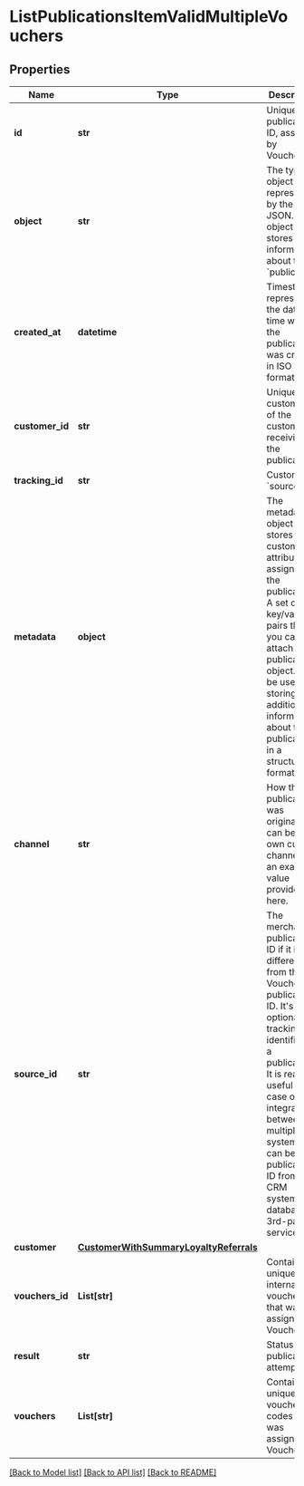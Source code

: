 # ListPublicationsItemValidMultipleVouchers


## Properties
Name | Type | Description | Notes
------------ | ------------- | ------------- | -------------
**id** | **str** | Unique publication ID, assigned by Voucherify. | 
**object** | **str** | The type of object represented by the JSON. This object stores information about the &#x60;publication&#x60;. | [default to 'publication']
**created_at** | **datetime** | Timestamp representing the date and time when the publication was created in ISO 8601 format. | 
**customer_id** | **str** | Unique customer ID of the customer receiving the publication. | 
**tracking_id** | **str** | Customer&#39;s &#x60;source_id&#x60;. | [optional] 
**metadata** | **object** | The metadata object stores all custom attributes assigned to the publication. A set of key/value pairs that you can attach to a publication object. It can be useful for storing additional information about the publication in a structured format. | 
**channel** | **str** | How the publication was originated. It can be your own custom channel or an example value provided here. | 
**source_id** | **str** | The merchant’s publication ID if it is different from the Voucherify publication ID. It&#39;s an optional tracking identifier of a publication. It is really useful in case of an integration between multiple systems. It can be a publication ID from a CRM system, database or 3rd-party service.  | [optional] 
**customer** | [**CustomerWithSummaryLoyaltyReferrals**](CustomerWithSummaryLoyaltyReferrals.md) |  | 
**vouchers_id** | **List[str]** | Contains the unique internal voucher ID that was assigned by Voucherify. | 
**result** | **str** | Status of the publication attempt. | [default to 'SUCCESS']
**vouchers** | **List[str]** | Contains the unique voucher codes that was assigned by Voucherify. | 

[[Back to Model list]](../README.md#documentation-for-models) [[Back to API list]](../README.md#documentation-for-api-endpoints) [[Back to README]](../README.md)


